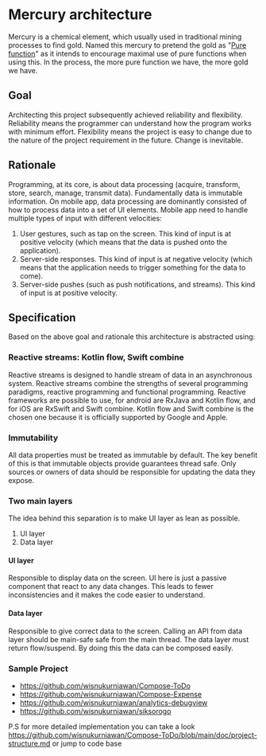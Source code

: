# Mercury architecture

Mercury is a chemical element, which usually used in traditional mining processes to find gold. Named this mercury to pretend the gold as "[Pure function](https://en.wikipedia.org/wiki/Pure_function)"
as it intends to encourage maximal use of pure functions when using this. In the process, the more pure function we have, the more gold we have.

## Goal

Architecting this project subsequently achieved reliability and flexibility. Reliability means the programmer can understand how the program works with minimum effort. Flexibility means the project
is easy to change due to the nature of the project requirement in the future. Change is inevitable.

## Rationale

Programming, at its core, is about data processing (acquire, transform, store, search, manage, transmit data). Fundamentally data is immutable information. On mobile app, data processing are
dominantly consisted of how to process data into a set of UI elements. Mobile app need to handle multiple types of input with different velocities:

1. User gestures, such as tap on the screen. This kind of input is at positive velocity (which means that the data is pushed onto the application).
2. Server-side responses. This kind of input is at negative velocity (which means that the application needs to trigger something for the data to come).
3. Server-side pushes (such as push notifications, and streams). This kind of input is at positive velocity.

## Specification

Based on the above goal and rationale this architecture is abstracted using:

### Reactive streams: Kotlin flow, Swift combine

Reactive streams is designed to handle stream of data in an asynchronous system. Reactive streams combine the strengths of several programming paradigms, reactive programming and functional
programming. Reactive frameworks are possible to use, for android are RxJava and Kotlin flow, and for iOS are RxSwift and Swift combine. Kotlin flow and Swift combine is the chosen one because it is officially supported by Google and Apple.

### Immutability

All data properties must be treated as immutable by default. The key benefit of this is that immutable objects provide guarantees thread safe. Only sources or owners of data should be responsible for
updating the data they expose.

### Two main layers

The idea behind this separation is to make UI layer as lean as possible.

1. UI layer
2. Data layer

#### UI layer

Responsible to display data on the screen. UI here is just a passive component that react to any data changes. This leads to fewer inconsistencies and it makes the code easier to understand.

#### Data layer

Responsible to give correct data to the screen. Calling an API from data layer should be main-safe safe from the main thread. The data layer must return flow/suspend. By doing this the data can be
composed easily.

### Sample Project

- https://github.com/wisnukurniawan/Compose-ToDo
- https://github.com/wisnukurniawan/Compose-Expense
- https://github.com/wisnukurniawan/analytics-debugview
- https://github.com/wisnukurniawan/siksorogo

P.S for more detailed implementation you can take a look https://github.com/wisnukurniawan/Compose-ToDo/blob/main/doc/project-structure.md or jump to code base
